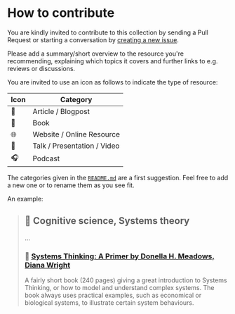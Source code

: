 # How to contribute

You are kindly invited to contribute to this collection by sending a Pull Request or starting a conversation by [creating a new issue](https://github.com/softwarecrafters/awesome-software-crafting/issues/new).

Please add a summary/short overview to the resource you're recommending, explaining which topics it covers and further links to e.g. reviews or discussions.

You are invited to use an icon as follows to indicate the type of resource:

| Icon | Category |
| --- | --- |
| 📝 | Article / Blogpost |
| 📖 | Book |
| 🌐 | Website / Online Resource |
| 🎥 | Talk / Presentation / Video |
| 🎧 | Podcast |

The categories given in the [`README.md`](./README.md) are a first suggestion. Feel free to add a new one or to rename them as you see fit.

An example:

> ## 🤔 Cognitive science, Systems theory
> ...
> ### 📖 [Systems Thinking: A Primer by Donella H. Meadows, Diana Wright](https://www.goodreads.com/book/show/3828902-thinking-in-systems)
> A fairly short book (240 pages) giving a great introduction to Systems Thinking, or how to model and understand complex systems. The book always uses practical examples, such as economical or biological systems, to illustrate certain system behaviours.
